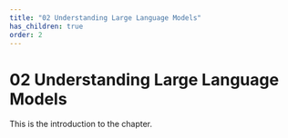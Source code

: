 ```yaml
---
title: "02 Understanding Large Language Models"
has_children: true
order: 2
---
```

# 02 Understanding Large Language Models

This is the introduction to the chapter.
